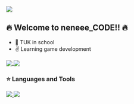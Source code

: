 <a href="#">
<img align="center" src="https://capsule-render.vercel.app/api?type=venom&height=200&color=gradient&text=neneee%20%20%20%20&section=header&reversal=false&textBg=false&fontAlign=50&fontSize=40&animation=fadeIn&desc=game&descAlign=50&descAlignY=65"></img>
</a>

<!--
<a href="#">
<img align="center" src="https://readme-typing-svg.demolab.com/?lines=한국공학대학교+2022180024+유영빈;게임+개발+깃허브+입니다."></img>
</a>
-->

## :fire: Welcome to neneee_CODE!! :fire:
- :raising_hand: TUK in school
- :v: Learning game development

<a href="#">
<img align="center" src="https://github-readme-stats.vercel.app/api?username=neneee0181&show_icons=true&theme=dracula"></img>
</a>
<a href="#">
  <img align="center" src="https://github-readme-stats.vercel.app/api/top-langs/?username=neneee0181&layout=compact&theme=nord&hide_border=true" />
</a> 


 ### :star: Languages and Tools

<a href="#">
<img src="https://img.shields.io/badge/c++-00599C?style=flat-square&logo=cplusplus&logoColor=white"/> </t>
<img src="https://img.shields.io/badge/unrealengine-0E1128?style=flat-square&logo=cplusplus&logoColor=white"/> </t>
</a>


<!--
**neneee0181/neneee0181** is a ✨ _special_ ✨ repository because its `README.md` (this file) appears on your GitHub profile.
https://security-nanglam.tistory.com/491 - 이모지
https://simpleicons.org/?q=c%2B%2B - 아이콘

Here are some ideas to get you started:

- 🔭 I’m currently working on ...
- 🌱 I’m currently learning ...
- 👯 I’m looking to collaborate on ...
- 🤔 I’m looking for help with ...
- 💬 Ask me about ...
- 📫 How to reach me: ...
- 😄 Pronouns: ...
- ⚡ Fun fact: ...
-->
